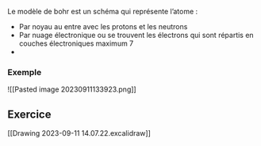 Le modèle  de bohr est un schéma qui représente l’atome :
- Par noyau au entre avec les protons et les neutrons
- Par nuage électronique ou se trouvent les électrons qui sont répartis en couches électroniques maximum 7
- 
### Exemple

![[Pasted image 20230911133923.png]]

## Exercice
[[Drawing 2023-09-11 14.07.22.excalidraw]]